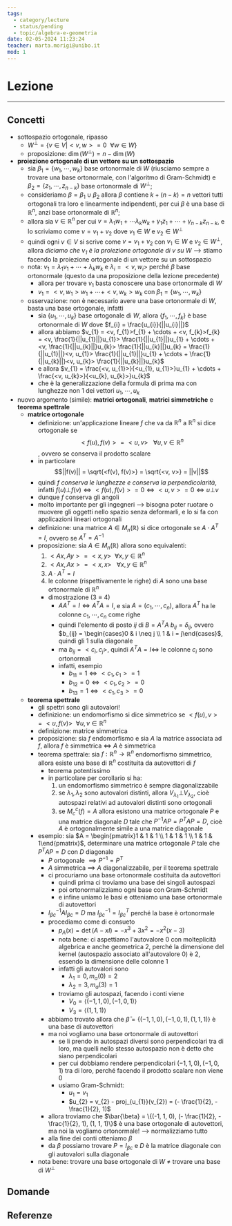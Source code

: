 ```yaml
---
tags:
  - category/lecture
  - status/pending
  - topic/algebra-e-geometria
date: 02-05-2024 11:23:24
teacher: marta.morigi@unibo.it
mod: 1
---
```

# Lezione
---
## Concetti
- sottospazio ortogonale, ripasso
	- $W^{\bot} = \{v \in V | <v, w> = 0 \ \ \forall w \in W\}$
	- proposizione: $\dim(W^{\bot}) = n - \dim(W)$
- **proiezione ortogonale di un vettore su un sottospazio**
	- sia $\beta_{1} = \{w_{1}, \cdots, w_{k}\}$ base ortonormale di $W$ (riusciamo sempre a trovare una base ortonormale, con l'algoritmo di Gram-Schmidt) e $\beta_{2} = \{z_{1}, \cdots, z_{n-k}\}$ base ortonormale di $W^{\bot}$;
	- consideriamo $\beta = \beta_{1} \cup \beta_{2}$ allora $\beta$ contiene $k + (n-k) = n$ vettori tutti ortogonali tra loro e linearmente indipendenti, per cui $\beta$ è una base di $\mathbb{R}^{n}$, anzi base ortonormale di $\mathbb{R}^{n}$;
	- allora sia $v \in \mathbb{R}^{n}$ per cui $v = \lambda_{1}w_{1} + \cdots \lambda_{k}w_{k} + \gamma_{1}z_{1} + \cdots + \gamma_{n-k}z_{n-k}$, e lo scriviamo come $v = v_{1} + v_{2}$ dove $v_{1} \in W$ e $v_{2} \in W^{\bot}$
	- quindi ogni $v \in V$ si scrive come $v = v_{1} + v_{2}$ con $v_{1} \in W$ e $v_{2} \in W^{\bot}$, allora _diciamo che $v_{1}$ è la proiezione ortogonale di $v$ su $W$_ --> stiamo facendo la proiezione ortogonale di un vettore su un sottospazio
	- nota: $v_{1} = \lambda_{1}v_{1} + \cdots + \lambda_{k}w_{k}$ e $\lambda_{i} = <v, w_{i}>$ perché $\beta$ base ortonormale (questo da una proposizione della lezione precedente)
		- allora per trovare $v_{1}$ basta conoscere una base ortonormale di $W$
		- $v_{1} = <v, w_{1}>w_{1} + \cdots + <v, w_{k}>w_{k}$ con $\beta_{1} = \{w_{1}, \cdots, w_{k}\}$
	- osservazione: non è necessario avere una base ortonormale di $W$, basta una base ortogonale, infatti
		- sia $\{u_{1}, \cdots, u_{k}\}$ base ortogonale di $W$, allora $\{f_{1}, \cdots, f_{k}\}$ è base ortonormale di $W$ dove $f_{i} = \frac{u_{i}}{||u_{i}||}$
		- allora abbiamo $v_{1} = <v, f_{1}>f_{1} + \cdots + <v, f_{k}>f_{k} = <v, \frac{1}{||u_{1}||}u_{1}> \frac{1}{||u_{1}||}u_{1} + \cdots + <v, \frac{1}{||u_{k}||}u_{k}> \frac{1}{||u_{k}||}u_{k} = \frac{1}{||u_{1}||}<v, u_{1}> \frac{1}{||u_{1}||}u_{1} + \cdots + \frac{1}{||u_{k}||}<v, u_{k}> \frac{1}{||u_{k}||}u_{k}$
		- e allora $v_{1} = \frac{<v, u_{1}>}{<u_{1}, u_{1}>}u_{1} + \cdots + \frac{<v, u_{k}>}{<u_{k}, u_{k}>}u_{k}$
		- che è la generalizzazione della formula di prima ma con lunghezze non $1$ dei vettori $u_{1}, \cdots, u_{k}$
- nuovo argomento (simile): **matrici ortogonali**, **matrici simmetriche** e **teorema spettrale**
	- **matrice ortogonale**
		- definizione: un'applicazione lineare $f$ che va da $\mathbb{R}^{n}$ a $\mathbb{R}^{n}$ si dice ortogonale se $$<f(u), f(v)> = <u, v> \ \ \ \forall u, v \in \mathbb{R}^{n}$$, ovvero se conserva il prodotto scalare
		- in particolare $$||f(v)|| = \sqrt{<f(v), f(v)>} = \sqrt{<v, v>} = ||v||$$
		- quindi _$f$ conserva le lunghezze e conserva la perpendicolarità_, infatti $f(u) \bot f(v) \iff <f(u), f(v)> = 0 \iff <u, v> = 0 \iff u \bot v$
		- dunque $f$ conserva gli angoli
		- molto importante per gli ingegneri --> bisogna poter ruotare o muovere gli oggetti nello spazio senza deformarli, e lo si fa con applicazioni lineari ortogonali
		- definizione: una matrice $A \in M_{n}(\mathbb{R})$ si dice ortogonale se $A \cdot A^{T} = I$, ovvero se $A^{T} = A^{-1}$
		- proposizione: sia $A \in M_{n}(\mathbb{R})$ allora sono equivalenti:
			1. $<Ax, Ay> = <x, y> \ \ \forall x, y \in \mathbb{R}^{n}$
			2. $<Ax, Ax> = <x, x> \ \ \ \forall x, y \in \mathbb{R}^{n}$
			3. $A \cdot A^{T} = I$
			4. le colonne (rispettivamente le righe) di $A$ sono una base ortonormale di $\mathbb{R}^{n}$
			- dimostrazione ($3 \equiv 4$)
				- $AA^{T} = I \iff A^{T}A = I$, e sia $A = (c_{1}, \cdots, c_{n})$, allora $A^{T}$ ha le colonne $c_{1}, \cdots, c_{n}$ come righe
				- quindi l'elemento di posto $ij$ di $B = A^{T}A$ $b_{ij} = \delta_{ij}$, ovvero $b_{ij} = \begin{cases}0 & i \neq j \\ 1 & i = j\end{cases}$, quindi gli $1$ sulla diagonale
				- ma $b_{ij} = <c_{i}, c_{j}>$, quindi $A^{T}A = I \iff$ le colonne $c_{i}$ sono ortonormali
				- infatti, esempio
					- $b_{11} = 1 \iff <c_{1}, c_{1}> = 1$
					- $b_{12} = 0 \iff <c_{1}, c_{2}> = 0$
					- $b_{13} = 1 \iff <c_{1}, c_{3}> = 0$
	- **teorema spettrale**
		- gli spettri sono gli autovalori!
		- definizione: un endomorfismo si dice simmetrico se $<f(u), v> = <u, f(v)> \ \ \forall u, v \in \mathbb{R}^{n}$
		- definizione: matrice simmetrica
		- proposizione: sia $f$ endomorfismo e sia $A$ la matrice associata ad $f$, allora $f$ è simmetrica $\iff$ $A$ è simmetrica
		- teorema spettrale: sia $f: \mathbb{R}^{n} \to \mathbb{R}^{n}$ endomorfismo simmetrico, allora esiste una base di $\mathbb{R}^{n}$ costituita da autovettori di $f$
			- teorema potentissimo
			- in particolare per corollario si ha:
				1. un endomorfismo simmetrico è sempre diagonalizzabile
				2. se $\lambda_{1}, \lambda_{2}$ sono autovalori distinti, allora $V_{\lambda_{1}} \bot V_{\lambda_{2}}$, cioè autospazi relativi ad autovalori distinti sono ortogonali
				3. se $M_{c}^{c}(f) = A$ allora esistono una matrice ortogonale $P$ e una matrice diagonale $D$ tale che $P^{-1}AP = P^{T}AP = D$, cioè $A$ è ortogonalmente simile a una matrice diagonale
		- esempio: sia $A = \begin{pmatrix}1 & 1 & 1 \\ 1 & 1 & 1 \\ 1 & 1 & 1\end{pmatrix}$, determinare una matrice ortogonale $P$ tale che $P^{T}AP = D$ con $D$ diagonale
			- $P$ ortogonale $\implies P^{-1}=P^{T}$
			- $A$ simmetrica $\implies$ $A$ diagonalizzabile, per il teorema spettrale
			- ci procuriamo una base ortonormale costituita da autovettori
				- quindi prima ci troviamo una base dei singoli autospazi
				- poi ortonormalizziamo ogni base con Gram-Schmidt
				- e infine uniamo le basi e otteniamo una base ortonormale di autovettori
			- $I_{\beta c}^{-1}AI_{\beta c} = D$ ma $I_{\beta c}^{-1} = I_{\beta c}^{T}$ perché la base è ortonormale
			- procediamo come di consueto
				- $p_{A}(x) = \det(A - xI) = -x^{3}+3x^{2} = -x^{2}(x-3)$
				- nota bene: ci aspettiamo l'autovalore 0 con molteplicità algebrica e anche geometrica 2, perché la dimensione del kernel (autospazio associato all'autovalore 0) è 2, essendo la dimensione delle colonne 1
				- infatti gli autovalori sono
					- $\lambda_{1} = 0, m_{a}(0) = 2$
					- $\lambda_{2} = 3, m_{a}(3) = 1$
				- troviamo gli autospazi, facendo i conti viene
					- $V_{0} = \langle (-1, 1, 0), (-1, 0, 1) \rangle$
					- $V_{3} = \langle (1, 1, 1) \rangle$
			- abbiamo trovato allora che $\bar{\beta} = \{(-1, 1, 0), (-1, 0, 1), (1, 1, 1)\}$ è una base di autovettori
			- ma noi vogliamo una base ortonormale di autovettori
				- se li prendo in autospazi diversi sono perpendicolari tra di loro, ma quelli nello stesso autospazio non è detto che siano perpendicolari
				- per cui dobbiamo rendere perpendicolari $(-1, 1, 0), (-1, 0, 1)$ tra di loro, perché facendo il prodotto scalare non viene 0
				- usiamo Gram-Schmidt:
					- $u_{1} = v_{1}$
					- $u_{2} = v_{2} - proj_{u_{1}}(v_{2}) = (- \frac{1}{2}, - \frac{1}{2}, 1)$
			- allora troviamo che $\bar{\beta} = \{(-1, 1, 0), (- \frac{1}{2}, - \frac{1}{2}, 1), (1, 1, 1)\}$ è una base ortogonale di autovettori, ma noi la vogliamo ortonormale! --> normalizziamo tutto
			- alla fine dei conti otteniamo $\beta$
			- da $\beta$ possiamo trovare $P = I_{\beta c}$ e $D$ è la matrice diagonale con gli autovalori sulla diagonale
		- nota bene: trovare una base ortogonale di $W$ $\neq$ trovare una base di $W^{\bot}$

## Domande

## Referenze
